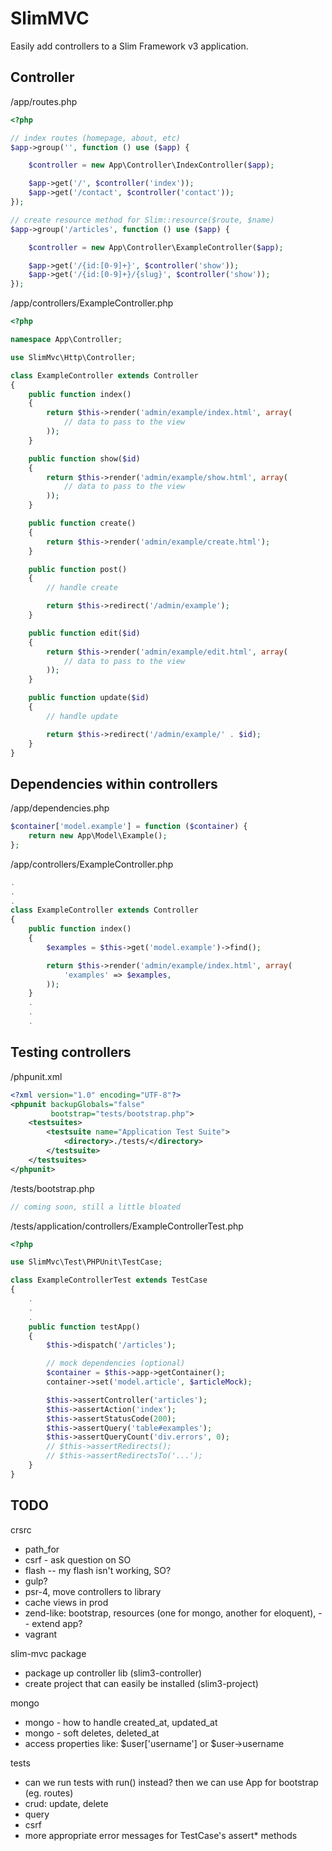 # SlimMVC #

Easily add controllers to a Slim Framework v3 application.

## Controller ##

/app/routes.php

```php
<?php

// index routes (homepage, about, etc)
$app->group('', function () use ($app) {

    $controller = new App\Controller\IndexController($app);

    $app->get('/', $controller('index'));
    $app->get('/contact', $controller('contact'));
});

// create resource method for Slim::resource($route, $name)
$app->group('/articles', function () use ($app) {

    $controller = new App\Controller\ExampleController($app);

    $app->get('/{id:[0-9]+}', $controller('show'));
    $app->get('/{id:[0-9]+}/{slug}', $controller('show'));
});
```

/app/controllers/ExampleController.php

```php
<?php

namespace App\Controller;

use SlimMvc\Http\Controller;

class ExampleController extends Controller
{
    public function index()
    {
        return $this->render('admin/example/index.html', array(
            // data to pass to the view
        ));
    }

    public function show($id)
    {
        return $this->render('admin/example/show.html', array(
            // data to pass to the view
        ));
    }

    public function create()
    {
        return $this->render('admin/example/create.html');
    }

    public function post()
    {
        // handle create

        return $this->redirect('/admin/example');
    }

    public function edit($id)
    {
        return $this->render('admin/example/edit.html', array(
            // data to pass to the view
        ));
    }

    public function update($id)
    {
        // handle update

        return $this->redirect('/admin/example/' . $id);
    }
}
```

## Dependencies within controllers ##

/app/dependencies.php

```php
$container['model.example'] = function ($container) {
    return new App\Model\Example();
};
```

/app/controllers/ExampleController.php

```php
.
.
.
class ExampleController extends Controller
{
    public function index()
    {
        $examples = $this->get('model.example')->find();

        return $this->render('admin/example/index.html', array(
            'examples' => $examples,
        ));
    }
    .
    .
    .
```


## Testing controllers ##

/phpunit.xml

```xml
<?xml version="1.0" encoding="UTF-8"?>
<phpunit backupGlobals="false"
         bootstrap="tests/bootstrap.php">
    <testsuites>
        <testsuite name="Application Test Suite">
            <directory>./tests/</directory>
        </testsuite>
    </testsuites>
</phpunit>
```

/tests/bootstrap.php

```php
// coming soon, still a little bloated
```

/tests/application/controllers/ExampleControllerTest.php

```php
<?php

use SlimMvc\Test\PHPUnit\TestCase;

class ExampleControllerTest extends TestCase
{
    .
    .
    .
    public function testApp()
    {
        $this->dispatch('/articles');

        // mock dependencies (optional)
        $container = $this->app->getContainer();
        container->set('model.article', $articleMock);

        $this->assertController('articles');
        $this->assertAction('index');
        $this->assertStatusCode(200);
        $this->assertQuery('table#examples');
        $this->assertQueryCount('div.errors', 0);
        // $this->assertRedirects();
        // $this->assertRedirectsTo('...');
    }
}
```

## TODO

crsrc
* path_for
* csrf - ask question on SO
* flash -- my flash isn't working, SO?
* gulp?
* psr-4, move controllers to library
* cache views in prod
* zend-like: bootstrap, resources (one for mongo, another for eloquent), -- extend app?
* vagrant

slim-mvc package
* package up controller lib (slim3-controller)
* create project that can easily be installed (slim3-project)

mongo
* mongo - how to handle created_at, updated_at
* mongo - soft deletes, deleted_at
* access properties like: $user['username'] or $user->username

tests
* can we run tests with run() instead? then we can use App for bootstrap (eg. routes)
* crud: update, delete
* query
* csrf
* more appropriate error messages for TestCase's assert* methods
